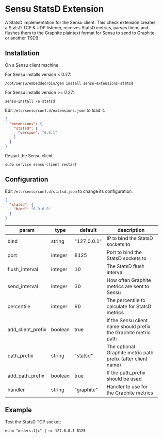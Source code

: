 # Sensu StatsD Extension

A StatsD implementation for the Sensu client. This check extension
creates a StatsD TCP & UDP listener, receives StatsD metrics, parses
them, and flushes them to the Graphite plaintext format for Sensu to
send to Graphite or another TSDB.

## Installation

On a Sensu client machine.

For Sensu installs version < 0.27:

```
/opt/sensu/embedded/bin/gem install sensu-extensions-statsd
```

For Sensu installs version >= 0.27:

```
sensu-install -e statsd
```

Edit `/etc/sensu/conf.d/extensions.json` to load it.

``` json
{
  "extensions": {
    "statsd": {
      "version": "0.0.1"
    }
  }
}
```

Restart the Sensu client.

``` shell
sudo service sensu-client restart
```

## Configuration

Edit `/etc/sensu/conf.d/statsd.json` to change its configuration.

``` json
{
  "statsd": {
    "bind": "0.0.0.0"
  }
}
```

|param|type|default|description|
|----|----|----|---|
|bind|string|"127.0.0.1"|IP to bind the StatsD sockets to|
|port|integer|8125|Port to bind the StatsD sockets to|
|flush_interval|integer|10|The StatsD flush interval|
|send_interval|integer|30|How often Graphite metrics are sent to Sensu|
|percentile|integer|90|The percentile to calculate for StatsD metrics|
|add_client_prefix|boolean|true|If the Sensu client name should prefix the Graphite metric path|
|path_prefix|string|"statsd"|The optional Graphite metric path prefix (after client name)|
|add_path_prefix|boolean|true|If the path_prefix should be used|
|handler|string|"graphite"|Handler to use for the Graphite metrics|

## Example

Test the StatsD TCP socket:

``` shell
echo "orders:1|c" | nc 127.0.0.1 8125
```
